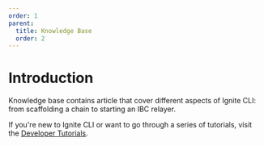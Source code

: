 ```yaml
---
order: 1
parent:
  title: Knowledge Base
  order: 2
---
```


# Introduction

Knowledge base contains article that cover different aspects of Ignite CLI: from scaffolding a chain to starting an IBC relayer.

If you're new to Ignite CLI or want to go through a series of tutorials, visit the [Developer Tutorials](/guide/).
